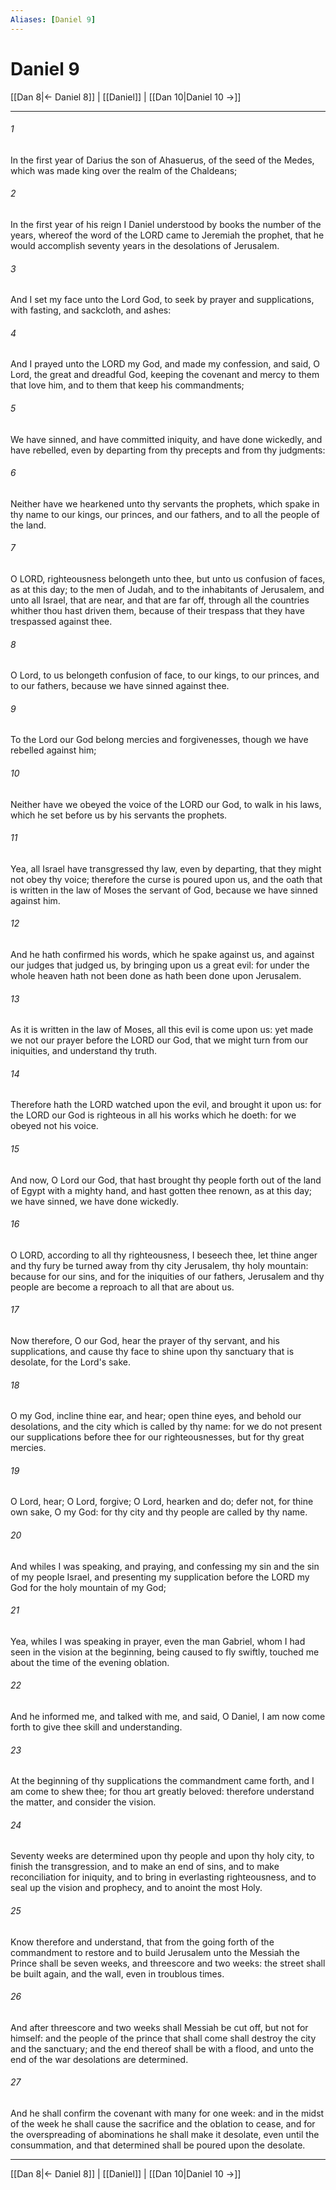 ```yaml
---
Aliases: [Daniel 9]
---
```

# Daniel 9

[[Dan 8|← Daniel 8]] | [[Daniel]] | [[Dan 10|Daniel 10 →]]
***



###### 1 
In the first year of Darius the son of Ahasuerus, of the seed of the Medes, which was made king over the realm of the Chaldeans; 

###### 2 
In the first year of his reign I Daniel understood by books the number of the years, whereof the word of the LORD came to Jeremiah the prophet, that he would accomplish seventy years in the desolations of Jerusalem. 

###### 3 
And I set my face unto the Lord God, to seek by prayer and supplications, with fasting, and sackcloth, and ashes: 

###### 4 
And I prayed unto the LORD my God, and made my confession, and said, O Lord, the great and dreadful God, keeping the covenant and mercy to them that love him, and to them that keep his commandments; 

###### 5 
We have sinned, and have committed iniquity, and have done wickedly, and have rebelled, even by departing from thy precepts and from thy judgments: 

###### 6 
Neither have we hearkened unto thy servants the prophets, which spake in thy name to our kings, our princes, and our fathers, and to all the people of the land. 

###### 7 
O LORD, righteousness belongeth unto thee, but unto us confusion of faces, as at this day; to the men of Judah, and to the inhabitants of Jerusalem, and unto all Israel, that are near, and that are far off, through all the countries whither thou hast driven them, because of their trespass that they have trespassed against thee. 

###### 8 
O Lord, to us belongeth confusion of face, to our kings, to our princes, and to our fathers, because we have sinned against thee. 

###### 9 
To the Lord our God belong mercies and forgivenesses, though we have rebelled against him; 

###### 10 
Neither have we obeyed the voice of the LORD our God, to walk in his laws, which he set before us by his servants the prophets. 

###### 11 
Yea, all Israel have transgressed thy law, even by departing, that they might not obey thy voice; therefore the curse is poured upon us, and the oath that is written in the law of Moses the servant of God, because we have sinned against him. 

###### 12 
And he hath confirmed his words, which he spake against us, and against our judges that judged us, by bringing upon us a great evil: for under the whole heaven hath not been done as hath been done upon Jerusalem. 

###### 13 
As it is written in the law of Moses, all this evil is come upon us: yet made we not our prayer before the LORD our God, that we might turn from our iniquities, and understand thy truth. 

###### 14 
Therefore hath the LORD watched upon the evil, and brought it upon us: for the LORD our God is righteous in all his works which he doeth: for we obeyed not his voice. 

###### 15 
And now, O Lord our God, that hast brought thy people forth out of the land of Egypt with a mighty hand, and hast gotten thee renown, as at this day; we have sinned, we have done wickedly. 

###### 16 
O LORD, according to all thy righteousness, I beseech thee, let thine anger and thy fury be turned away from thy city Jerusalem, thy holy mountain: because for our sins, and for the iniquities of our fathers, Jerusalem and thy people are become a reproach to all that are about us. 

###### 17 
Now therefore, O our God, hear the prayer of thy servant, and his supplications, and cause thy face to shine upon thy sanctuary that is desolate, for the Lord's sake. 

###### 18 
O my God, incline thine ear, and hear; open thine eyes, and behold our desolations, and the city which is called by thy name: for we do not present our supplications before thee for our righteousnesses, but for thy great mercies. 

###### 19 
O Lord, hear; O Lord, forgive; O Lord, hearken and do; defer not, for thine own sake, O my God: for thy city and thy people are called by thy name. 

###### 20 
And whiles I was speaking, and praying, and confessing my sin and the sin of my people Israel, and presenting my supplication before the LORD my God for the holy mountain of my God; 

###### 21 
Yea, whiles I was speaking in prayer, even the man Gabriel, whom I had seen in the vision at the beginning, being caused to fly swiftly, touched me about the time of the evening oblation. 

###### 22 
And he informed me, and talked with me, and said, O Daniel, I am now come forth to give thee skill and understanding. 

###### 23 
At the beginning of thy supplications the commandment came forth, and I am come to shew thee; for thou art greatly beloved: therefore understand the matter, and consider the vision. 

###### 24 
Seventy weeks are determined upon thy people and upon thy holy city, to finish the transgression, and to make an end of sins, and to make reconciliation for iniquity, and to bring in everlasting righteousness, and to seal up the vision and prophecy, and to anoint the most Holy. 

###### 25 
Know therefore and understand, that from the going forth of the commandment to restore and to build Jerusalem unto the Messiah the Prince shall be seven weeks, and threescore and two weeks: the street shall be built again, and the wall, even in troublous times. 

###### 26 
And after threescore and two weeks shall Messiah be cut off, but not for himself: and the people of the prince that shall come shall destroy the city and the sanctuary; and the end thereof shall be with a flood, and unto the end of the war desolations are determined. 

###### 27 
And he shall confirm the covenant with many for one week: and in the midst of the week he shall cause the sacrifice and the oblation to cease, and for the overspreading of abominations he shall make it desolate, even until the consummation, and that determined shall be poured upon the desolate.

***
[[Dan 8|← Daniel 8]] | [[Daniel]] | [[Dan 10|Daniel 10 →]]
